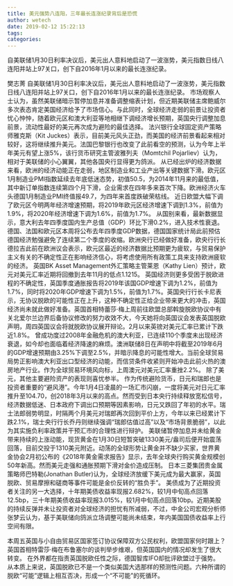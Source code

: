 ```yaml
---
title: 美元强势八连阳，三年最长连涨纪录背后是恐慌
author: wetech
date: 2019-02-12 15:22:13
tags: 
categories: 
---
```

自美联储1月30日利率决议后，美元出人意料地启动了一波涨势，美元指数日线八连阳并站上97关口，创下自2016年1月以来的最长连涨纪录。
<!-- more -->
樊志菁
自美联储1月30日利率决议后，美元出人意料地启动了一波涨势，美元指数日线八连阳并站上97关口，创下自2016年1月以来的最长连涨纪录。
市场观察人士认为，虽然美联储暗示暂停加息并准备调整缩表计划，但近期美联储主席鲍威尔多次表态肯定美国经济给予了市场信心。与此同时，全球经济走弱的前景让投资者忧心忡忡，随着欧元区和澳大利亚等地相继下调经济增长预期，英国央行调整加息前景，流动性最好的美元再次成为避险的最佳选择。
法兴银行全球固定资产策略师雅克斯（Kit Juckes）表示，目前美元风头正劲，而美国的经济前景看起来相对较好，这将继续推升美元。法国巴黎银行也改变了此前看空的预测，认为今年上半年美元有望上涨5%，该行货币研究主管波雅列夫（Momtchil Pojarliev）认为，相对于美联储的小心翼翼，其他各国央行显得更为鸽派。
从已经出炉的经济数据来看，欧洲的经济动能正在走弱，地区制造业和工业产出等关键数据下滑。欧元区1月制造业PMI指数延续去年底低迷态势，初值50.5，为2014年11月来的最低值，其中新订单指数连续第四个月下滑，企业需求在四年多来首次下降。欧洲经济火车头德国1月制造业PMI终值报49.7，为四年来首度跌破荣枯线。
近日欧盟大幅下调了欧元区今明两年经济增速预期，将2019年欧元区经济增速下调到1.3%，前值为1.9%，将2020年经济增速下调为1.6%，前值为1.7%。
从国别来看，最新数据显示，意大利去年四季度国内生产总值（GDP）环比下滑0.2%，进入技术性衰退。德国、法国和欧元区本周将公布去年四季度GDP数据，德国国家统计局此前预估德国经济勉强避免了连续第二个季度的收缩。欧洲央行已经做好准备，欧央行行长德拉吉此前在欧洲议会表示，欧元区最近的经济数据比预期更为疲软，与贸易保护主义有关的不确定性正在影响经济信心，将考虑使用所有政策工具来支持欧洲疲软的经济。
英国BK Asset Management外汇策略主管莱恩（Kathy Lien）预计，欧元对美元汇率近期将回撤到去年11月的低点1.1215。
英国经济则更多受困于脱欧进程的不确定性，英国季度通胀报告将2019年该国GDP增速下调为1.2%，前值为1.7%，同时将2020年GDP增速下调为1.5%，前值为1.7%。英国央行行长卡尼表示，无协议脱欧的可能性正在上升，这种不确定性正给企业带来更大的冲击，英国经济尚未就此做好准备。英国首相特蕾莎·梅上周前往欧盟总部斡旋脱欧协议中有关北爱尔兰边界后备协议修改的努力收效不大，今天她将向英国议会发表英国脱欧声明，周四英国议会将就脱欧协议展开辩论。2月以来英镑对美元汇率已累计下跌近1.8%。
曾成功度过2008年金融危机的澳大利亚，已连续110个季度未出现经济衰退，如今却也面临着经济降速的麻烦。澳洲联储8日在声明中将截至2019年6月的GDP增速预期由3.25%下调至2.5%，并暗示降息的可能性增大。当前全球贸易局势正影响澳大利亚出口型经济的动能，而信贷条件收紧则开始冲击此前火热的澳房地产行业。作为全球贸易环境风向标，上周澳元对美元汇率重挫2.2%。
除了美元，其他主要避险资产的表现则喜忧参半。
作为传统避险货币，日元和瑞郎也是投资者重要的“避风港”。今年1月4日凌晨的一场汇市闪崩，一度将美元对日元汇率推升至104.70，创2018年3月以来的高点。然而受到日本央行持续释放宽松信号，经济数据低迷、日本政府下调出口预期等因素影响，日元又跌回了年初的水平。瑞士法郎弱势明显，时隔两个月美元对瑞郎再次回到平价上方，今年以来已经累计下跌2.1%，瑞士央行行长乔丹则继续强调“瑞郎估值过高”以及“市场背景脆弱”，以此为其实施负利率政策并干预汇市的合理性进行辩护。
美联储暂停加息并未给黄金带来持续的上涨动能，现货黄金在1月30日短暂突破1330美元/盎司后便开始震荡回落，目前交投于1310美元附近。动荡的全球形势让黄金并不缺少买家，世界黄金协会2月初公布的《2018年黄金需求报告》显示，去年全球央行购买黄金规模创50年新高。然而美元走强和通胀预期下滑对金价造成压制。
日本三菱集团贵金属策略师巴特勒(Jonathan Butler)认为，全球经济放缓下美元成为最大赢家，英国脱欧、贸易摩擦和磋商等事件可能是金价反转的“胜负手”。
美债成为了近期投资者关注的另一大选择，十年期美债收益率现报2.682%，较1月中旬高点回落12.5bp，三十年期美债收益率现报3.015%，较1月中旬高点回落10bp。近期美股的持续反弹并未让投资者对全球经济的担忧有所减弱，不过，中金公司宏观分析师张梦云认为，基于美联储向鸽派立场调整可能尚未结束，年内美国国债收益率上行空间有限。
 
 
本周五英国与小自由贸易区国家签订协议保障双方公民权利，欧盟国家何时跟上？
英国首相特雷莎·梅在布鲁塞尔的谈判举步维艰，但英国国内的情况却发生了很大转变。
在外界都在指责英国脱欧任性之际，德国智库IFO却批评欧盟过于强势。
从本质上来说，英国脱欧已不是一个类似美国大选那样的预测性问题。六种所谓的脱欧“可能”逻辑上相互否决，形成一个“不可能”的死循环。
